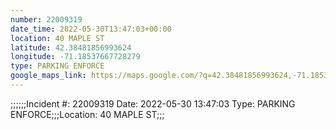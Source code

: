 ```yaml
---
number: 22009319
date_time: 2022-05-30T13:47:03+00:00
location: 40 MAPLE ST
latitude: 42.38481856993624
longitude: -71.18537667728279
type: PARKING ENFORCE
google_maps_link: https://maps.google.com/?q=42.38481856993624,-71.18537667728279
---
```


;;;;;;Incident #: 22009319   Date: 2022-05-30 13:47:03   Type: PARKING ENFORCE;;;Location: 40 MAPLE ST;;;
